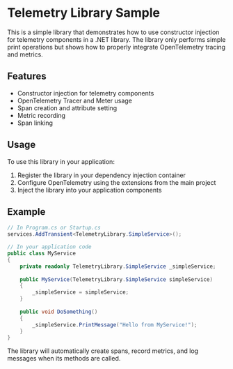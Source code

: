 # Telemetry Library Sample

This is a simple library that demonstrates how to use constructor injection for telemetry components in a .NET library. The library only performs simple print operations but shows how to properly integrate OpenTelemetry tracing and metrics.

## Features

- Constructor injection for telemetry components
- OpenTelemetry Tracer and Meter usage
- Span creation and attribute setting
- Metric recording
- Span linking

## Usage

To use this library in your application:

1. Register the library in your dependency injection container
2. Configure OpenTelemetry using the extensions from the main project
3. Inject the library into your application components

## Example

```csharp
// In Program.cs or Startup.cs
services.AddTransient<TelemetryLibrary.SimpleService>();

// In your application code
public class MyService
{
    private readonly TelemetryLibrary.SimpleService _simpleService;
    
    public MyService(TelemetryLibrary.SimpleService simpleService)
    {
        _simpleService = simpleService;
    }
    
    public void DoSomething()
    {
        _simpleService.PrintMessage("Hello from MyService!");
    }
}
```

The library will automatically create spans, record metrics, and log messages when its methods are called.
